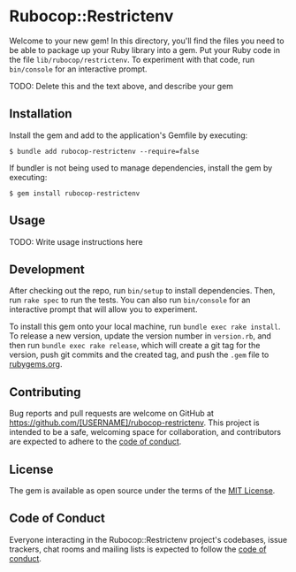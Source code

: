 # Rubocop::Restrictenv

Welcome to your new gem! In this directory, you'll find the files you need to be able to package up your Ruby library into a gem. Put your Ruby code in the file `lib/rubocop/restrictenv`. To experiment with that code, run `bin/console` for an interactive prompt.

TODO: Delete this and the text above, and describe your gem

## Installation

Install the gem and add to the application's Gemfile by executing:

    $ bundle add rubocop-restrictenv --require=false

If bundler is not being used to manage dependencies, install the gem by executing:

    $ gem install rubocop-restrictenv

## Usage

TODO: Write usage instructions here

## Development

After checking out the repo, run `bin/setup` to install dependencies. Then, run `rake spec` to run the tests. You can also run `bin/console` for an interactive prompt that will allow you to experiment.

To install this gem onto your local machine, run `bundle exec rake install`. To release a new version, update the version number in `version.rb`, and then run `bundle exec rake release`, which will create a git tag for the version, push git commits and the created tag, and push the `.gem` file to [rubygems.org](https://rubygems.org).

## Contributing

Bug reports and pull requests are welcome on GitHub at https://github.com/[USERNAME]/rubocop-restrictenv. This project is intended to be a safe, welcoming space for collaboration, and contributors are expected to adhere to the [code of conduct](https://github.com/[USERNAME]/rubocop-restrictenv/blob/main/CODE_OF_CONDUCT.md).

## License

The gem is available as open source under the terms of the [MIT License](https://opensource.org/licenses/MIT).

## Code of Conduct

Everyone interacting in the Rubocop::Restrictenv project's codebases, issue trackers, chat rooms and mailing lists is expected to follow the [code of conduct](https://github.com/[USERNAME]/rubocop-restrictenv/blob/main/CODE_OF_CONDUCT.md).

